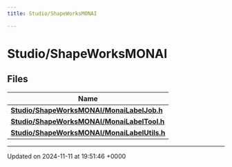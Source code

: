 ```yaml
---
title: Studio/ShapeWorksMONAI

---
```


# Studio/ShapeWorksMONAI



## Files

| Name           |
| -------------- |
| **[Studio/ShapeWorksMONAI/MonaiLabelJob.h](../Files/MonaiLabelJob_8h.md#file-monailabeljob.h)**  |
| **[Studio/ShapeWorksMONAI/MonaiLabelTool.h](../Files/MonaiLabelTool_8h.md#file-monailabeltool.h)**  |
| **[Studio/ShapeWorksMONAI/MonaiLabelUtils.h](../Files/MonaiLabelUtils_8h.md#file-monailabelutils.h)**  |






-------------------------------

Updated on 2024-11-11 at 19:51:46 +0000
